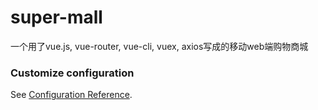 # super-mall

一个用了vue.js, vue-router, vue-cli, vuex, axios写成的移动web端购物商城

### Customize configuration
See [Configuration Reference](https://cli.vuejs.org/config/).
